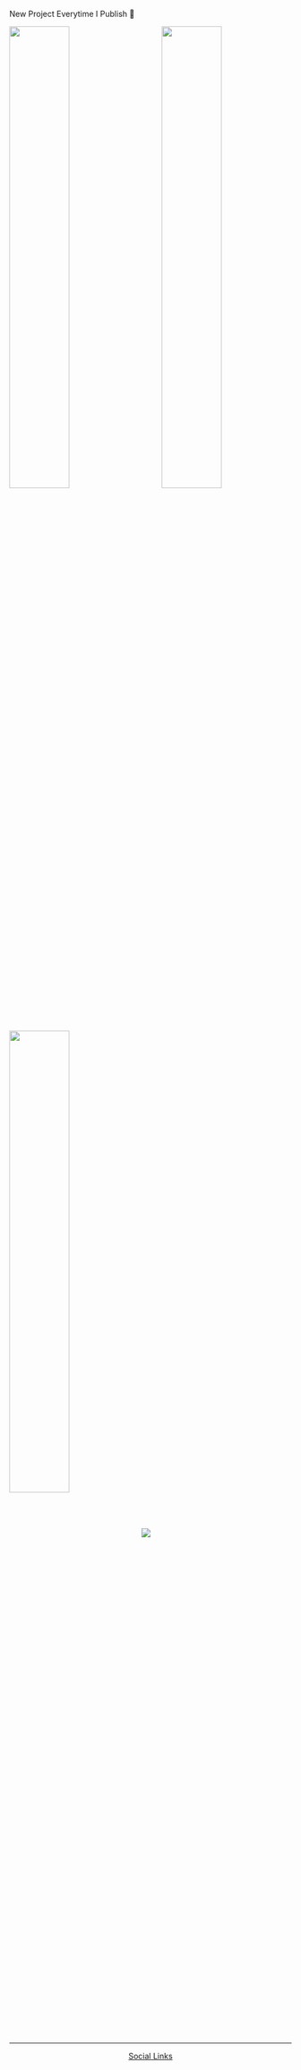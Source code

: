 New Project Everytime I Publish 👋

<img align="right" width="46%" src="https://media0.giphy.com/media/AFdcYElkoNAUE/giphy.gif?cid=ecf05e47bytsxqfcs3t6on2wk15krbssbxbetjocuxuepmv2&rid=giphy.gif&ct=g">

<img align="center" width="46%" src="https://github-readme-stats.vercel.app/api?username=carlcaraan&show_icons=true&theme=cobalt">

<img align="center" width="46%" src="https://github-readme-streak-stats.herokuapp.com/?user=CarlCaraan">

<img align="center" src="https://gpvc.arturio.dev/CarlCaraan">

<hr>

<div align="center">
  <a href="https://carlcaraan-social-links.netlify.app/" target="_blank">Social Links</a>
</div>
<!---
CarlCaraan/CarlCaraan is a ✨ special ✨ repository because its `README.md` (this file) appears on your GitHub profile.
You can click the Preview link to take a look at your changes.
--->
